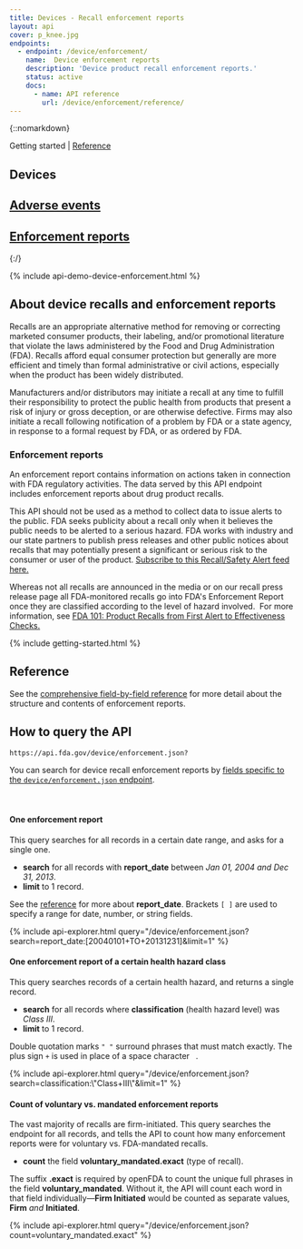 ```yaml
---
title: Devices - Recall enforcement reports
layout: api
cover: p_knee.jpg
endpoints:
  - endpoint: /device/enforcement/
    name:  Device enforcement reports
    description: 'Device product recall enforcement reports.'
    status: active
    docs:
      - name: API reference
        url: /device/enforcement/reference/
---
```

{::nomarkdown}
<section class="content-heading api {% if page.cover %}cover{% endif %}" style="background-image:url('{{ site.baseurl }}/assets/img/{{ page.cover }}');">
  <div class="content-heading-text">
    <div class="content-heading-title">
      Getting started | <a href="{{ site.baseurl }}/device/enforcement/reference/">Reference</a>
    </div>
    <h1>Devices</h1>
  </div>
</section>

<div class="row tabs">
  <div class="col-sm-6 tab"><h2><a href="{{ site.baseurl }}/device/event/">Adverse events</a></h2></div>
  <div class="col-sm-6 tab selected"><h2><a href="#">Enforcement reports</a></h2></div>
</div>
{:/}

<section id="endpoint">

{% include api-demo-device-enforcement.html %}

## About device recalls and enforcement reports

Recalls are an appropriate alternative method for removing or correcting marketed consumer products, their labeling, and/or promotional literature that violate the laws administered by the Food and Drug Administration (FDA). Recalls afford equal consumer protection but generally are more efficient and timely than formal administrative or civil actions, especially when the product has been widely distributed.

Manufacturers and/or distributors may initiate a recall at any time to fulfill their responsibility to protect the public health from products that present a risk of injury or gross deception, or are otherwise defective. Firms may also initiate a recall following notification of a problem by FDA or a state agency, in response to a formal request by FDA, or as ordered by FDA.

### Enforcement reports

An enforcement report contains information on actions taken in connection with FDA regulatory activities. The data served by this API endpoint includes enforcement reports about drug product recalls.

This API should not be used as a method to collect data to issue alerts to the public. FDA seeks publicity about a recall only when it believes the public needs to be alerted to a serious hazard. FDA works with industry and our state partners to publish press releases and other public notices about recalls that may potentially present a significant or serious risk to the consumer or user of the product. [Subscribe to this Recall/Safety Alert feed here.](http://www.fda.gov/AboutFDA/ContactFDA/StayInformed/RSSFeeds/Recalls/rss.xml)

Whereas not all recalls are announced in the media or on our recall press release page all FDA-monitored recalls go into FDA's Enforcement Report once they are classified according to the level of hazard involved.  For more information, see [FDA 101: Product Recalls from First Alert to Effectiveness Checks.](http://www.fda.gov/ForConsumers/ConsumerUpdates/ucm049070.htm)

{% include getting-started.html %}

## Reference

See the <a href="reference/">comprehensive field-by-field reference</a> for more detail about the structure and contents of enforcement reports.

## How to query the API

    https://api.fda.gov/device/enforcement.json?

You can search for device recall enforcement reports by <a href="reference/">fields specific to the `device/enforcement.json` endpoint</a>.

<div class="api-explorer" style="margin-top: 7ex">
<div class="query">
<h4 class="query-title">One enforcement report</h4>
<div class="query-description">This query searches for all records in a certain date range, and asks for a single one.

 - **search** for all records with **report_date** between *Jan 01, 2004 and Dec 31, 2013*.
 - **limit** to 1 record.

See the [reference](reference/) for more about **report_date**. Brackets `[ ]` are used to specify a range for date, number, or string fields.
</div>
</div>
<div class="explorer">
{% include api-explorer.html query="/device/enforcement.json?search=report_date:[20040101+TO+20131231]&limit=1" %}
</div>
</div>

<div class="api-explorer">
<div class="query">
<h4 class="query-title">One enforcement report of a certain health hazard class</h4>
<div class="query-description">This query searches records of a certain health hazard, and returns a single record.

 - **search** for all records where **classification** (health hazard level) was *Class III*.
 - **limit** to 1 record.

Double quotation marks `" "` surround phrases that must match exactly. The plus sign `+` is used in place of a space character ` `.
</div>
</div>
<div class="explorer">
{% include api-explorer.html query="/device/enforcement.json?search=classification:\"Class+III\"&limit=1" %}
</div>
</div>

<div class="api-explorer">
<div class="query">
<h4 class="query-title">Count of voluntary vs. mandated enforcement reports</h4>
<div class="query-description">The vast majority of recalls are firm-initiated. This query searches the endpoint for all records, and tells the API to count how many enforcement reports were for voluntary vs. FDA-mandated recalls. 

 - **count** the field **voluntary_mandated.exact** (type of recall).

The suffix **.exact** is required by openFDA to count the unique full phrases in the field **voluntary_mandated**. Without it, the API will count each word in that field individually—**Firm Initiated** would be counted as separate values, **Firm** *and* **Initiated**.
</div>
<!-- <svg class="chart"></svg> -->
</div>
<div class="explorer">
{% include api-explorer.html query="/device/enforcement.json?count=voluntary_mandated.exact" %}
</div>
</div>

</section>
